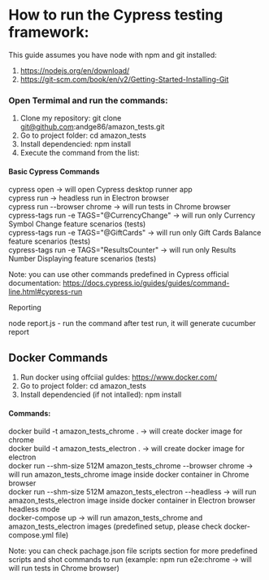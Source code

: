 # How to run the Cypress testing framework:

This guide assumes you have node with npm and git installed:

1. https://nodejs.org/en/download/
2. https://git-scm.com/book/en/v2/Getting-Started-Installing-Git

### Open Termimal and run the commands:

1. Clone my repository: git clone git@github.com:andge86/amazon_tests.git
2. Go to project folder: cd amazon_tests
3. Install dependencied: npm install
4. Execute the command from the list:

#### Basic Cypress Commands

cypress open -> will open Cypress desktop runner app <br />
cypress run -> headless run in Electron browser <br />
cypress run --browser chrome -> will run tests in Chrome browser <br />
cypress-tags run -e TAGS="@CurrencyChange" -> will run only Currency Symbol Change feature scenarios (tests) <br />
cypress-tags run -e TAGS="@GiftCards" -> will run only Gift Cards Balance feature scenarios (tests) <br />
cypress-tags run -e TAGS="ResultsCounter" -> will run only Results Number Displaying feature scenarios (tests) <br />

Note: you can use other commands predefined in Cypress official documentation: https://docs.cypress.io/guides/guides/command-line.html#cypress-run

Reporting

node report.js - run the command after test run, it will generate cucumber report

## Docker Commands

1. Run docker using offciial guldes: https://www.docker.com/
2. Go to project folder: cd amazon_tests
3. Install dependencied (if not intalled): npm install

#### Commands:

docker build -t amazon_tests_chrome . -> will create docker image for chrome <br />
docker build -t amazon_tests_electron . -> will create docker image for electron <br />
docker run --shm-size 512M amazon_tests_chrome --browser chrome -> will run amazon_tests_chrome image inside docker container in Chrome browser <br />
docker run --shm-size 512M amazon_tests_electron --headless -> will run amazon_tests_electron image inside docker container in Electron browser headless mode <br />
docker-compose up -> will run amazon_tests_chrome and amazon_tests_electron images (predefined setup, please check docker-compose.yml file) <br />

Note: you can check pachage.json file scripts section for more predefined scripts and shot commands to run (example: npm run e2e:chrome -> will will run tests in Chrome browser)

